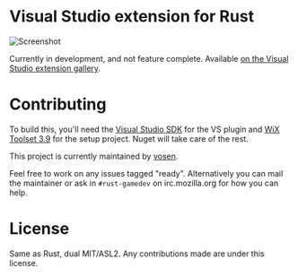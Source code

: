 Visual Studio extension for Rust
================================

![Screenshot](http://i.imgur.com/T06C5wH.png)

Currently in development, and not feature complete. Available [on the Visual
Studio extension
gallery](http://visualstudiogallery.msdn.microsoft.com/dcd9075c-46da-4164-be4a-4d09589efcad).

Contributing
============

To build this, you'll need the [Visual Studio
SDK](http://msdn.microsoft.com/en-us/vstudio/vextend.aspx) for the VS plugin and
[WiX Toolset 3.9](http://wixtoolset.org/) for the setup project. Nuget will
take care of the rest.

This project is currently maintained by [vosen](https://github.com/vosen/).

Feel free to work on any issues tagged "ready". Alternatively you can mail
the maintainer or ask in `#rust-gamedev` on irc.mozilla.org for how you can
help.

License
=======

Same as Rust, dual MIT/ASL2. Any contributions made are under this license.
